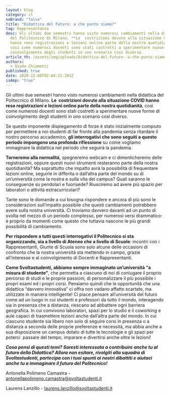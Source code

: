 ```yaml
---
layout: blog
category: it
noBrand: "false"
title: "Didattica del Futuro: a che punto siamo?"
tag: Rappresentanza
desc: Gli ultimi due semestri hanno visto numerosi cambiamenti nella didattica
  del Politecnico di Milano. **Le  costrizioni dovute alla situazione COVID
  hanno reso registrazioni e lezioni online parte della nostra quotidianità**,
  così come numerosi docenti sono stati costretti a sperimentare nuove forme di
  coinvolgimento degli studenti in uno scenario così diverso.
article_th: /assets/img/uploads/Didattica-del-Futuro--a-che-punto-siamo-.png
authors:
  - Giada Chiametti
published: true
date: 2020-12-08T02:04:21.291Z
isAmp: "true"
---
```

Gli ultimi due semestri hanno visto numerosi cambiamenti nella didattica del Politecnico di Milano. **Le  costrizioni dovute alla situazione COVID hanno reso registrazioni e lezioni online parte della nostra quotidianità**, così come numerosi docenti sono stati costretti a sperimentare nuove forme di coinvolgimento degli studenti in uno scenario così diverso.

Se questo imponente dispiegamento di forze è stato inizialmente compiuto per permettere a noi studenti di far fronte alla pandemia senza ritardare il nostro percorso accademico, **gli interrogativi che sono seguiti a questo periodo impongono una profonda riflessione** su come vogliamo immaginare la didattica nel periodo che seguirà la pandemia.

**Torneremo alla normalità**, spegneremo webcam e ci dimenticheremo delle registrazioni, oppure questi nuovi strumenti resteranno parte della nostra quotidianità? Ma soprattutto che impatto avrà la possibilità di frequentare lezioni online, seguirle in differita o dall’altra parte del mondo su di un’università come la nostra e sulla vita del campus? Quali saranno le conseguenze su pendolari e fuorisede? Riusciremo ad avere più spazio per laboratori o attività extracurricolari?

Tante sono le domande a cui bisogna rispondere e ancora di più sono le considerazioni sull’impatto possibile che questi cambiamenti potrebbero avere sulla nostra università. Ci troviamo davvero davanti ad un punto di svolta nel mezzo di un periodo complesso, per numerosi versi drammatico: è proprio da momenti come questo che tuttavia nascono le più grandi possibilità di cambiamento.

**Per rispondere a tutti questi interrogativi il Politecnico si sta organizzando, sia a livello di Ateneo che a livello di Scuole**: incontri con i Rappresentanti, Giunte di Scuola sono solo alcune delle occasioni di confronto che la nostra università sta mettendo in campo, grazie all’interesse e al coinvolgimento di Docenti e Rappresentanti.

**Come Svoltastudenti, abbiamo sempre immaginato un’università “a misura di studente”**, che permetta a ciascuno di noi di coniugare il proprio percorso di studi e le proprie passioni, di personalizzare il più possibile i propri esami ed i propri corsi. Pensiamo quindi che le opportunità che una didattica “davvero innovativa” ci offra non vadano affatto scartate, ma utilizzate in maniera intelligente! Ci piace pensare all’università del futuro come ad un luogo in cui studenti e professori da tutto il mondo, interagendo sia in presenza che a distanza, riescano ad abbattere ogni barriera geografica. In cui convivono laboratori, spazi per lo studio e il coworking e aule capaci di trasmettere lezioni anche dall’altra parte del mondo. In cui ciascuno studente sia libero non solo di seguire corsi in presenza o a distanza a seconda delle proprie preferenze e necessità, ma abbia anche a sua disposizione un campus dotato di tutte le tecnologie e gli spazi per poterci  passare del tempo, imparare e divertirsi anche oltre le lezioni!

***Cosa pensi di questi temi? Saresti interessata a contribuire anche tu al futuro della Didattica? Allora non esitare, rivolgiti alla squadra di Svoltastudenti, partecipa con i tuoi spunti ai nostri dibattiti e aiutaci anche tu a immaginare il futuro del Politecnico!***

Antonella Polimeno Camastra - [antonellapolimeno.camastra@svoltastudenti.it](antonellapolimeno.camastra@svoltastudenti.it)

Laurens Lanzillo - [laurens.lanzillo@svoltastudenti.it](mailto:laurens.lanzillo@svoltastudenti.it)
